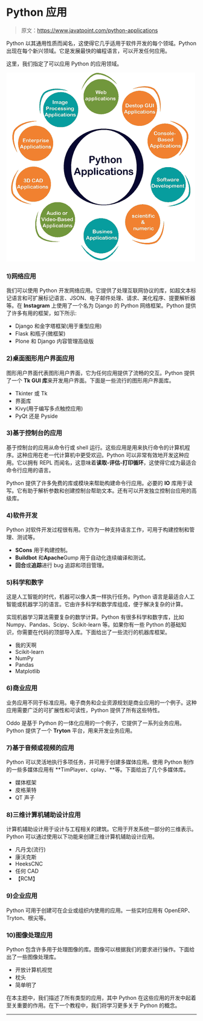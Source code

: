 # Python 应用

> 原文：<https://www.javatpoint.com/python-applications>

Python 以其通用性质而闻名，这使得它几乎适用于软件开发的每个领域。Python 出现在每个新兴领域。它是发展最快的编程语言，可以开发任何应用。

这里，我们指定了可以应用 Python 的应用领域。

![Python Applications](img/1207bac74189014df7219d6b3ab9769e.png)

### 1)网络应用

我们可以使用 Python 开发网络应用。它提供了处理互联网协议的库，如超文本标记语言和可扩展标记语言、JSON、电子邮件处理、请求、美化程序、提要解析器等。在 **Instagram** 上使用了一个名为 Django 的 Python 网络框架。Python 提供了许多有用的框架，如下所示:

*   Django 和金字塔框架(用于重型应用)
*   Flask 和瓶子(微框架)
*   Plone 和 Django 内容管理高级版

### 2)桌面图形用户界面应用

图形用户界面代表图形用户界面，它为任何应用提供了流畅的交互。Python 提供了一个 **Tk GUI 库**来开发用户界面。下面是一些流行的图形用户界面库。

*   Tkinter 或 Tk
*   界面库
*   Kivy(用于编写多点触控应用)
*   PyQt 还是 Pyside

### 3)基于控制台的应用

基于控制台的应用从命令行或 shell 运行。这些应用是用来执行命令的计算机程序。这种应用在老一代计算机中更受欢迎。Python 可以非常有效地开发这种应用。它以拥有 REPL 而闻名，这意味着**读取-评估-打印循环**，这使得它成为最适合命令行应用的语言。

Python 提供了许多免费的库或模块来帮助构建命令行应用。必要的 **IO** 库用于读写。它有助于解析参数和创建控制台帮助文本。还有可以开发独立控制台应用的高级库。

### 4)软件开发

Python 对软件开发过程很有用。它作为一种支持语言工作，可用于构建控制和管理、测试等。

*   **SCons** 用于构建控制。
*   **Buildbot** 和**Apache**Gump 用于自动化连续编译和测试。
*   **回合**或**追踪**进行 bug 追踪和项目管理。

### 5)科学和数字

这是人工智能的时代，机器可以像人类一样执行任务。Python 语言是最适合人工智能或机器学习的语言。它由许多科学和数学库组成，便于解决复杂的计算。

实现机器学习算法需要复杂的数学计算。Python 有很多科学和数字库，比如 Numpy、Pandas、Scipy、Scikit-learn 等。如果你有一些 Python 的基础知识，你需要在代码的顶部导入库。下面给出了一些流行的机器库框架。

*   我的天啊
*   Scikit-learn
*   NumPy
*   Pandas
*   Matplotlib

### 6)商业应用

业务应用不同于标准应用。电子商务和企业资源规划是商业应用的一个例子。这种应用需要广泛的可扩展性和可读性，Python 提供了所有这些特性。

Oddo 是基于 Python 的一体化应用的一个例子，它提供了一系列业务应用。Python 提供了一个 **Tryton** 平台，用来开发业务应用。

### 7)基于音频或视频的应用

Python 可以灵活地执行多项任务，并可用于创建多媒体应用。使用 Python 制作的一些多媒体应用有 **TimPlayer、cplay、**等。下面给出了几个多媒体库。

*   媒体框架
*   皮格莱特
*   QT 声子

### 8)三维计算机辅助设计应用

计算机辅助设计用于设计与工程相关的建筑。它用于开发系统一部分的三维表示。Python 可以通过使用以下功能来创建三维计算机辅助设计应用。

*   凡丹戈(流行)
*   康沃克斯
*   HeeksCNC
*   任何 CAD
*   【RCM】

### 9)企业应用

Python 可用于创建可在企业或组织内使用的应用。一些实时应用有 OpenERP、Tryton、根尖等。

### 10)图像处理应用

Python 包含许多用于处理图像的库。图像可以根据我们的要求进行操作。下面给出了一些图像处理库。

*   开放计算机视觉
*   枕头
*   简单明了

在本主题中，我们描述了所有类型的应用，其中 Python 在这些应用的开发中起着至关重要的作用。在下一个教程中，我们将学习更多关于 Python 的概念。

* * *